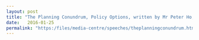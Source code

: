 ```yaml
---
layout: post
title: "The Planning Conundrum, Policy Options, written by Mr Peter Ho, 25 Jan 2016"
date:   2016-01-25
permalink: "https:/files/media-centre/speeches/theplanningconundrum.html"
---
```

